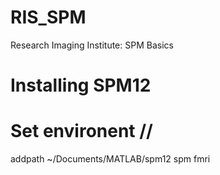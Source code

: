# RIS_SPM
Research Imaging Institute: SPM Basics

# Installing SPM12
# Set environent //

addpath ~/Documents/MATLAB/spm12
spm fmri

